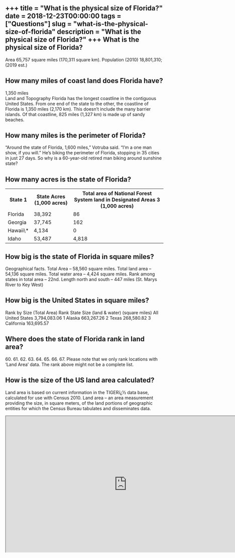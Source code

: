 +++
title = "What is the physical size of Florida?"
date = 2018-12-23T00:00:00
tags = ["Questions"]
slug = "what-is-the-physical-size-of-florida"
description = "What is the physical size of Florida?"
+++
What is the physical size of Florida?
-------------------------------------

Area 65,757 square miles (170,311 square km). Population (2010) 18,801,310; (2019 est.)

How many miles of coast land does Florida have?
-----------------------------------------------

1,350 miles  
Land and Topography Florida has the longest coastline in the contiguous United States. From one end of the state to the other, the coastline of Florida is 1,350 miles (2,170 km). This doesn’t include the many barrier islands. Of that coastline, 825 miles (1,327 km) is made up of sandy beaches.

How many miles is the perimeter of Florida?
-------------------------------------------

“Around the state of Florida, 1,600 miles,” Votruba said. “I’m a one man show, if you will.” He’s biking the perimeter of Florida, stopping in 35 cities in just 27 days. So why is a 60-year-old retired man biking around sunshine state?

How many acres is the state of Florida?
---------------------------------------

<table><tr><th>State 1</th><th>State Acres (1,000 acres)</th><th>Total area of National Forest System land in Designated Areas 3 (1,000 acres)</th></tr><tr><td>Florida</td><td>38,392</td><td>86</td></tr><tr><td>Georgia</td><td>37,745</td><td>162</td></tr><tr><td>Hawaii\*</td><td>4,134</td><td>0</td></tr><tr><td>Idaho</td><td>53,487</td><td>4,818</td></tr></table>

How big is the state of Florida in square miles?
------------------------------------------------

Geographical facts. Total Area – 58,560 square miles. Total land area – 54,136 square miles. Total water area – 4,424 square miles. Rank among states in total area – 22nd. Length north and south – 447 miles (St. Marys River to Key West)

How big is the United States in square miles?
---------------------------------------------

Rank by Size (Total Area) Rank State Size (land &amp; water) (square miles) All United States 3,794,083.06 1 Alaska 663,267.26 2 Texas 268,580.82 3 California 163,695.57

Where does the state of Florida rank in land area?
--------------------------------------------------

60\. 61. 62. 63. 64. 65. 66. 67. Please note that we only rank locations with ‘Land Area’ data. The rank above might not be a complete list.

How is the size of the US land area calculated?
-----------------------------------------------

Land area is based on current information in the TIGERï¿½ data base, calculated for use with Census 2010. Land area – an area measurement providing the size, in square meters, of the land portions of geographic entities for which the Census Bureau tabulates and disseminates data.

<iframe allow="accelerometer; autoplay; clipboard-write; encrypted-media; gyroscope; picture-in-picture" allowfullscreen="" class="__youtube_prefs__  epyt-is-override  no-lazyload" data-no-lazy="1" data-origheight="433" data-origwidth="770" data-skipgform_ajax_framebjll="" height="433" id="_ytid_64415" loading="lazy" src="https://www.youtube.com/embed/1EnyZ9zcWys?enablejsapi=1&autoplay=0&cc_load_policy=0&cc_lang_pref=&iv_load_policy=1&loop=0&modestbranding=0&rel=1&fs=1&playsinline=0&autohide=2&theme=dark&color=red&controls=1&" title="YouTube player" width="770"></iframe>